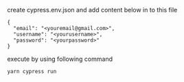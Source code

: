 create cypress.env.json and add content below in to this file
```
{
  "email": "<youremail@gmail.com>",
  "username": "<yourusername>",
  "password": "<yourpassword>"
}
```
execute by using following command
```
yarn cypress run
```